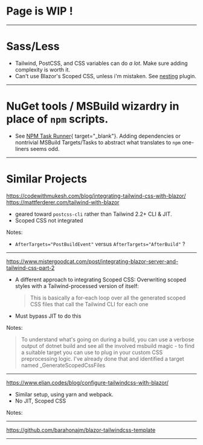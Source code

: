 # Page is WIP !

---

# Sass/Less

- Tailwind, PostCSS, and CSS variables can do _a lot_. Make sure adding complexity is worth it.
- Can't use Blazor's Scoped CSS, unless i'm mistaken.  See [nesting](/notes#nesting) plugin.

---

# NuGet tools / MSBuild wizardry in place of `npm` scripts.

- See [NPM Task Runner](https://marketplace.visualstudio.com/items?itemName=MadsKristensen.NpmTaskRunner64){ target="_blank"}. Adding dependencies or nontrivial MSBuild Targets/Tasks to abstract what translates to `npm` one-liners seems odd.

---

# Similar Projects

https://codewithmukesh.com/blog/integrating-tailwind-css-with-blazor/
https://mattferderer.com/tailwind-with-blazor

- geared toward `postcss-cli` rather than Tailwind 2.2+ CLI & JIT.
- Scoped CSS not integrated

Notes:

- `AfterTargets="PostBuildEvent"` versus `AfterTargets="AfterBuild"` ?

---

https://www.mistergoodcat.com/post/integrating-blazor-server-and-tailwind-css-part-2

- A different approach to integrating Scoped CSS: Overwriting scoped styles with a Tailwind-processed version of itself:
  > This is basically a for-each loop over all the generated scoped CSS files that call the Tailwind CLI for each one
- Must bypass JIT to do this

Notes:

> To understand what's going on during a build, you can use a verbose output of dotnet build and see all the involved msbuild magic - to find a suitable target you can use to plug in your custom CSS preprocessing logic. I've already done that and identified a target named \_GenerateScopedCssFiles

---

https://www.elian.codes/blog/configure-tailwindcss-with-blazor/

- Similar setup, using yarn and webpack.
- No JIT, Scoped CSS

Notes:

> <!-- If lockfile has changed, perform a new yarn install -->

---

https://github.com/barahonajm/blazor-tailwindcss-template

--- 

<br>